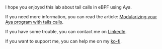 I hope you enjoyed this lab about tail calls in eBPF using Aya.

If you need more information, you can read the article: [Modularizing your Aya program with tails calls](https://dev.to/littlejo/modularizing-your-aya-program-with-tail-calls-54k7).

If you have some trouble, you can contact me on [LinkedIn](https://www.linkedin.com/in/joseph-ligier-4b86632).

If you want to support me, you can help me on my [ko-fi](https://ko-fi.com/littlejo).
